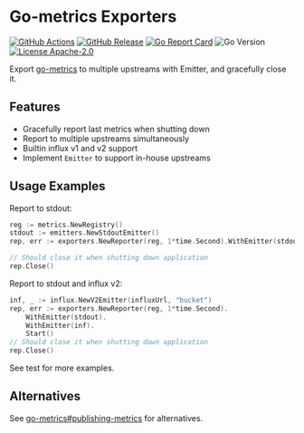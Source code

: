 Go-metrics Exporters
===

[![GitHub Actions](https://img.shields.io/github/actions/workflow/status/juvenn/metric-exporters/build.yml?branch=master&style=flat-square)](https://github.com/juvenn/metric-exporters/actions)
[![GitHub Release](https://img.shields.io/github/release/juvenn/metric-exporters/all.svg?style=flat-square)](https://github.com/juvenn/metric-exporters/releases)
[![Go Report Card](https://goreportcard.com/badge/github.com/juvenn/metric-exporters?style=flat-square)](https://goreportcard.com/report/github.com/juvenn/metric-exporters)
![Go Version](https://img.shields.io/github/go-mod/go-version/juvenn/metric-exporters?style=flat-square)
[![License Apache-2.0](https://img.shields.io/github/license/juvenn/metric-exporters?style=flat-square)](https://github.com/juvenn/metric-exporters/blob/master/LICENSE)


Export [go-metrics](https://github.com/rcrowley/go-metrics) to multiple upstreams with Emitter, and gracefully close it.

Features
---

* Gracefully report last metrics when shutting down
* Report to multiple upstreams simultaneously
* Builtin influx v1 and v2 support
* Implement `Emitter` to support in-house upstreams

Usage Examples
---

Report to stdout:

```go
reg := metrics.NewRegistry()
stdout := emitters.NewStdoutEmitter()
rep, err := exporters.NewReporter(reg, 1*time.Second).WithEmitter(stdout).Start()

// Should close it when shutting down application
rep.Close()
```

Report to stdout and influx v2:

```go
inf, _ := influx.NewV2Emitter(influxUrl, "bucket")
rep, err := exporters.NewReporter(reg, 1*time.Second).
	WithEmitter(stdout).
	WithEmitter(inf).
	Start()
// Should close it when shutting down application
rep.Close()
```

See test for more examples.

Alternatives
---

See [go-metrics#publishing-metrics](https://github.com/rcrowley/go-metrics#publishing-metrics) for alternatives.